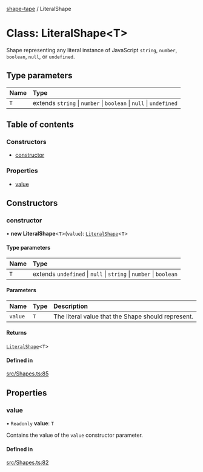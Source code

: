 [shape-tape](../index.md) / LiteralShape

# Class: LiteralShape\<T\>

Shape representing any literal instance of JavaScript `string`, `number`, `boolean`, `null`,
or `undefined`.

## Type parameters

| Name | Type |
| :------ | :------ |
| `T` | extends `string` \| `number` \| `boolean` \| ``null`` \| `undefined` |

## Table of contents

### Constructors

- [constructor](LiteralShape.md#constructor)

### Properties

- [value](LiteralShape.md#value)

## Constructors

### constructor

• **new LiteralShape**\<`T`\>(`value`): [`LiteralShape`](LiteralShape.md)\<`T`\>

#### Type parameters

| Name | Type |
| :------ | :------ |
| `T` | extends `undefined` \| ``null`` \| `string` \| `number` \| `boolean` |

#### Parameters

| Name | Type | Description |
| :------ | :------ | :------ |
| `value` | `T` | The literal value that the Shape should represent. |

#### Returns

[`LiteralShape`](LiteralShape.md)\<`T`\>

#### Defined in

[src/Shapes.ts:85](https://github.com/paulbarmstrong/shape-tape/blob/e455e38/src/Shapes.ts#L85)

## Properties

### value

• `Readonly` **value**: `T`

Contains the value of the `value` constructor parameter.

#### Defined in

[src/Shapes.ts:82](https://github.com/paulbarmstrong/shape-tape/blob/e455e38/src/Shapes.ts#L82)
